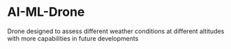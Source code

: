 # AI-ML-Drone
Drone designed to assess different weather conditions at different altitudes with more capabilities in future developments
